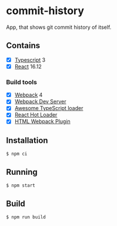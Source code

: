 # commit-history
App, that shows git commit history of itself.

## Contains

- [x] [Typescript](https://www.typescriptlang.org/) 3
- [x] [React](https://facebook.github.io/react/) 16.12

### Build tools

- [x] [Webpack](https://webpack.github.io) 4
- [x] [Webpack Dev Server](https://github.com/webpack/webpack-dev-server)
- [x] [Awesome TypeScript loader](https://github.com/s-panferov/awesome-typescript-loader)
- [x] [React Hot Loader](https://github.com/gaearon/react-hot-loader)
- [x] [HTML Webpack Plugin](https://github.com/ampedandwired/html-webpack-plugin)

## Installation

```
$ npm ci
```

## Running

```
$ npm start
```

## Build

```
$ npm run build
```
